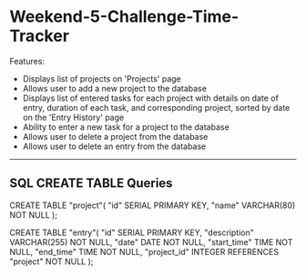# Weekend-5-Challenge-Time-Tracker

Features:
- Displays list of projects on 'Projects' page
- Allows user to add a new project to the database
- Displays list of entered tasks for each project with details on date of entry, duration of each task, and corresponding project,
  sorted by date on the 'Entry History' page
- Ability to enter a new task for a project to the database
- Allows user to delete a project from the database 
- Allows user to delete an entry from the database

-------------
SQL CREATE TABLE Queries
-------------
CREATE TABLE "project"(
	"id" SERIAL PRIMARY KEY,
	"name" VARCHAR(80) NOT NULL
);

CREATE TABLE "entry"(
	"id" SERIAL PRIMARY KEY,
	"description" VARCHAR(255) NOT NULL,
	"date" DATE NOT NULL,
	"start_time" TIME NOT NULL,
	"end_time" TIME NOT NULL,
	"project_id" INTEGER REFERENCES "project" NOT NULL
);
